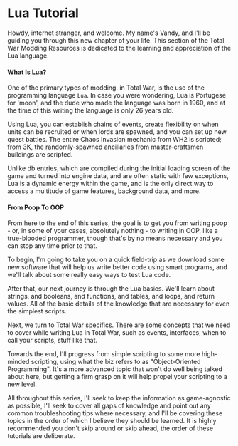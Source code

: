 # Lua Tutorial

Howdy, internet stranger, and welcome. My name's Vandy, and I'll be guiding you through this new chapter of your life. This section of the Total War Modding Resources is dedicated to the learning and appreciation of the Lua language. 

#### What Is Lua?

One of the primary types of modding, in Total War, is the use of the programming language `Lua`. In case you were wondering, Lua is Portugese for 'moon', and the dude who made the language was born in 1960, and at the time of this writing the language is only 26 years old.

Using Lua, you can establish chains of events, create flexibility on when units can be recruited or when lords are spawned, and you can set up new quest battles. The entire Chaos Invasion mechanic from WH2 is scripted; from 3K, the randomly-spawned ancillaries from master-craftsmen buildings are scripted.

Unlike db entries, which are compiled during the initial loading screen of the game and turned into engine data, and are often static with few exceptions, Lua is a dynamic energy within the game, and is the only direct way to access a multitude of game features, background data, and more.

#### From Poop To OOP

From here to the end of this series, the goal is to get you from writing poop - or, in some of your cases, absolutely nothing - to writing in OOP, like a true-blooded programmer, though that's by no means necessary and you can stop any time prior to that.

To begin, I'm going to take you on a quick field-trip as we download some new software that will help us write better code using smart programs, and we'll talk about some really easy ways to test Lua code.

After that, our next journey is through the Lua basics. We'll learn about strings, and booleans, and functions, and tables, and loops, and return values. All of the basic details of the knowledge that are necessary for even the simplest scripts.

Next, we turn to Total War specifics. There are some concepts that we need to cover while writing Lua in Total War, such as events, interfaces, when to call your scripts, stuff like that.

Towards the end, I'll progress from simple scripting to some more high-minded scripting, using what the biz refers to as "Object-Oriented Programming". It's a more advanced topic that won't do well being talked about here, but getting a firm grasp on it will help propel your scripting to a new level. 

All throughout this series, I'll seek to keep the information as game-agnostic as possible, I'll seek to cover all gaps of knowledge and point out any common troubleshooting tips where necessary, and I'll be covering these topics in the order of which I believe they should be learned. It is highly recommended you don't skip around or skip ahead, the order of these tutorials are deliberate.
